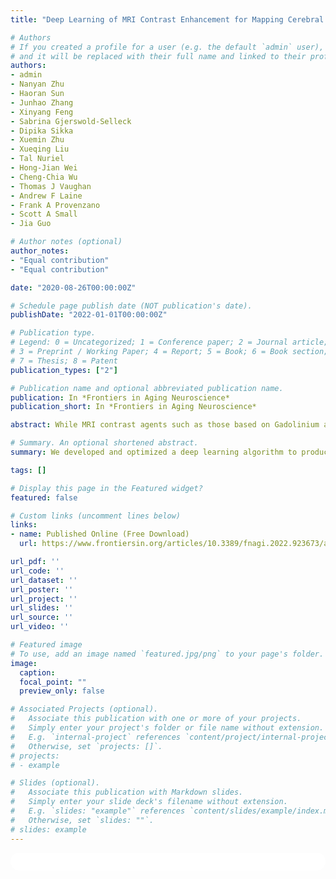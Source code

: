 ```yaml
---
title: "Deep Learning of MRI Contrast Enhancement for Mapping Cerebral Blood Volume from Single-Modal Non-Contrast Scans of Aging and Alzheimer's Disease Brains"

# Authors
# If you created a profile for a user (e.g. the default `admin` user), write the username (folder name) here 
# and it will be replaced with their full name and linked to their profile.
authors:
- admin
- Nanyan Zhu
- Haoran Sun
- Junhao Zhang
- Xinyang Feng
- Sabrina Gjerswold-Selleck
- Dipika Sikka
- Xuemin Zhu
- Xueqing Liu
- Tal Nuriel
- Hong-Jian Wei
- Cheng-Chia Wu
- Thomas J Vaughan
- Andrew F Laine
- Frank A Provenzano
- Scott A Small
- Jia Guo

# Author notes (optional)
author_notes:
- "Equal contribution"
- "Equal contribution"

date: "2020-08-26T00:00:00Z"

# Schedule page publish date (NOT publication's date).
publishDate: "2022-01-01T00:00:00Z"

# Publication type.
# Legend: 0 = Uncategorized; 1 = Conference paper; 2 = Journal article;
# 3 = Preprint / Working Paper; 4 = Report; 5 = Book; 6 = Book section;
# 7 = Thesis; 8 = Patent
publication_types: ["2"]

# Publication name and optional abbreviated publication name.
publication: In *Frontiers in Aging Neuroscience*
publication_short: In *Frontiers in Aging Neuroscience*

abstract: While MRI contrast agents such as those based on Gadolinium are needed for high-resolution mapping of brain metabolism, these contrast agents require intravenous administration, and there are rising concerns over their safety and invasiveness. Furthermore, non-contrast MRI scans are more commonly performed than those with contrast agents and are readily available for analysis in public databases such as the Alzheimer's Disease Neuroimaging Initiative (ADNI). In this paper, we hypothesize that a deep learning model, trained using quantitative steady-state contrast-enhanced structural MRI datasets, in mice and humans, can generate contrast-equivalent information from a single non-contrast MRI scan. The model was first trained, optimized, and validated in mice, and was then transferred and adapted to humans. We observe that the model can substitute for Gadolinium-based contrast agents in approximating cerebral blood volume, a quantitative representation of brain activity, at sub-millimeter granularity. Furthermore, we validate the use of our deep-learned prediction maps to identify functional abnormalities in the aging brain using locally obtained MRI scans, and in the brain of Alzheimer's disease patients using publicly available MRI scans from ADNI. Since it is derived from a commonly-acquired MRI protocol, this framework has the potential for broad clinical utility and can also be applied retrospectively to research scans across a host of neurological/functional diseases.

# Summary. An optional shortened abstract.
summary: We developed and optimized a deep learning algorithm to produce Gadolinium contrast in mouse and human brain MRI directly from a single non-contrast structural MRI. We showed sensible prediction results by quantitatively comparing not only the contrast images but also the downstream scientific findings with the ground truths on two species, multiple studies, and various levels of brain disorders.

tags: []

# Display this page in the Featured widget?
featured: false

# Custom links (uncomment lines below)
links:
- name: Published Online (Free Download)
  url: https://www.frontiersin.org/articles/10.3389/fnagi.2022.923673/abstract

url_pdf: ''
url_code: ''
url_dataset: ''
url_poster: ''
url_project: ''
url_slides: ''
url_source: ''
url_video: ''

# Featured image
# To use, add an image named `featured.jpg/png` to your page's folder. 
image:
  caption:
  focal_point: ""
  preview_only: false

# Associated Projects (optional).
#   Associate this publication with one or more of your projects.
#   Simply enter your project's folder or file name without extension.
#   E.g. `internal-project` references `content/project/internal-project/index.md`.
#   Otherwise, set `projects: []`.
# projects:
# - example

# Slides (optional).
#   Associate this publication with Markdown slides.
#   Simply enter your slide deck's filename without extension.
#   E.g. `slides: "example"` references `content/slides/example/index.md`.
#   Otherwise, set `slides: ""`.
# slides: example
---
```


<!-- {{% callout note %}}
Click the *Cite* button above to demo the feature to enable visitors to import publication metadata into their reference management software.
{{% /callout %}}

{{% callout note %}}
Create your slides in Markdown - click the *Slides* button to check out the example.
{{% /callout %}} -->

<!-- Supplementary notes can be added here, including [code, math, and images](https://wowchemy.com/docs/writing-markdown-latex/). -->

<html>
  <style>
    section {
        background: white;
        color: black;
        border-radius: 1em;
        padding: 1em;
        left: 50% }
    #inner {
        display: inline-block;
        display: flex;
        align-items: center;
        justify-content: center }
  </style>
  <section>
    <div id="inner">
      <script type='text/javascript' src='https://d1bxh8uas1mnw7.cloudfront.net/assets/embed.js'></script>
        <span style="float:left"; 
          class="__dimensions_badge_embed__" 
          data-doi="10.3389/fnagi.2022.923673" 
          data-hide-zero-citations="false" 
          data-legend="always">
        </span>
      <script async src="https://badge.dimensions.ai/badge.js" charset="utf-8"></script>
        <div  style="float:right"; 
          data-link-target="_blank" 
          data-badge-details="right" 
          data-badge-type="medium-donut"
          data-doi="10.3389/fnagi.2022.923673"   
          data-condensed="true" 
          data-hide-no-mentions="false" 
          class="altmetric-embed">
        </div>
    </div>
    <div id="inner">
      <script type="text/javascript" src="//cdn.plu.mx/widget-summary.js"></script>
        <a href="https://plu.mx/plum/a/?doi=10.3389/fnagi.2022.923673"
          data-orientation="horizontal" 
          class="plumx-summary" 
          data-site="plum" 
          data-hide-when-empty="false">
        </a>
    </div>
  </section>